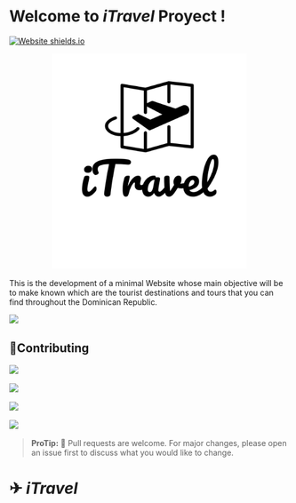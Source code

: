 
# Welcome to *iTravel* Proyect !
[![Website shields.io](https://img.shields.io/website-up-down-green-red/http/shields.io.svg)](https://luisalbertmschz.github.io/iTravel-Tours-Agency-Web-Page/)


<p align="center">
  <img src="https://github.com/luisalbertmschz/TravelToursRD/blob/8f3d99e8b94a0e8bd5c2bb9984d0b65ac515c7f6/img/iTravel-logo-black.png" width="350" title="iTravel Logo">
</p>

This is the development of a minimal Website whose main objective will be to make known which are the tourist destinations and tours that you can find throughout the Dominican Republic.

![](https://github.com/luisalbertmschz/TravelToursRD/blob/%F0%9F%9A%A7-Development-LAMS/videos/SiteTourPreviewGif.gif)




## 🤝Contributing

![](https://img.shields.io/badge/HTML5-E34F26?style=for-the-badge&logo=html5&logoColor=white)

![](https://img.shields.io/badge/CSS3-1572B6?style=for-the-badge&logo=css3&logoColor=white)

![](https://img.shields.io/badge/Sass-CC6699?style=for-the-badge&logo=sass&logoColor=white)

![](https://img.shields.io/badge/JavaScript-F7DF1E?style=for-the-badge&logo=javascript&logoColor=black)

  
> **ProTip:** 🎈 Pull requests are welcome. For major changes, please open an issue first to discuss what you would like to change.
  
  # ✈ *iTravel*

